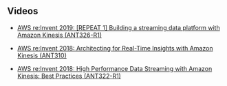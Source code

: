 

## Videos

* [AWS re:Invent 2019: [REPEAT 1] Building a streaming data platform with Amazon Kinesis (ANT326-R1)
](https://www.youtube.com/watch?v=TAkcRD6OxPw)

* [AWS re:Invent 2018: Architecting for Real-Time Insights with Amazon Kinesis (ANT310)
](https://www.youtube.com/watch?v=jhYIxM2KiLs)

* [AWS re:Invent 2018: High Performance Data Streaming with Amazon Kinesis: Best Practices (ANT322-R1)
](https://www.youtube.com/watch?v=jKPlGznbfZ0)


